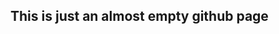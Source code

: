 ## This is just an almost empty github page

<script src="http://d3js.org/d3.v3.min.js"></script>
<script src="https://whadup.github.io/static-homepage/script.js"></script>
<div id='d3div'></div>
